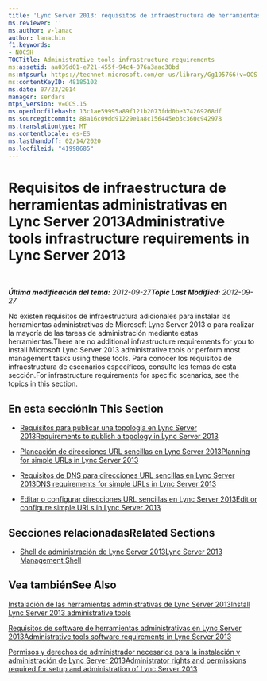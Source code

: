 ```yaml
---
title: 'Lync Server 2013: requisitos de infraestructura de herramientas administrativas'
ms.reviewer: ''
ms.author: v-lanac
author: lanachin
f1.keywords:
- NOCSH
TOCTitle: Administrative tools infrastructure requirements
ms:assetid: aa039d01-e721-455f-94c4-076a3aac38bd
ms:mtpsurl: https://technet.microsoft.com/en-us/library/Gg195766(v=OCS.15)
ms:contentKeyID: 48185102
ms.date: 07/23/2014
manager: serdars
mtps_version: v=OCS.15
ms.openlocfilehash: 13c1ae59995a89f121b2073fdd0be374269268df
ms.sourcegitcommit: 88a16c09dd91229e1a8c156445eb3c360c942978
ms.translationtype: MT
ms.contentlocale: es-ES
ms.lasthandoff: 02/14/2020
ms.locfileid: "41998685"
---
```

<div data-xmlns="http://www.w3.org/1999/xhtml">

<div class="topic" data-xmlns="http://www.w3.org/1999/xhtml" data-msxsl="urn:schemas-microsoft-com:xslt" data-cs="http://msdn.microsoft.com/">

<div data-asp="http://msdn2.microsoft.com/asp">

# <a name="administrative-tools-infrastructure-requirements-in-lync-server-2013"></a><span data-ttu-id="d2c40-102">Requisitos de infraestructura de herramientas administrativas en Lync Server 2013</span><span class="sxs-lookup"><span data-stu-id="d2c40-102">Administrative tools infrastructure requirements in Lync Server 2013</span></span>

</div>

<div id="mainSection">

<div id="mainBody">

<span> </span>

<span data-ttu-id="d2c40-103">_**Última modificación del tema:** 2012-09-27_</span><span class="sxs-lookup"><span data-stu-id="d2c40-103">_**Topic Last Modified:** 2012-09-27_</span></span>

<span data-ttu-id="d2c40-104">No existen requisitos de infraestructura adicionales para instalar las herramientas administrativas de Microsoft Lync Server 2013 o para realizar la mayoría de las tareas de administración mediante estas herramientas.</span><span class="sxs-lookup"><span data-stu-id="d2c40-104">There are no additional infrastructure requirements for you to install Microsoft Lync Server 2013 administrative tools or perform most management tasks using these tools.</span></span> <span data-ttu-id="d2c40-105">Para conocer los requisitos de infraestructura de escenarios específicos, consulte los temas de esta sección.</span><span class="sxs-lookup"><span data-stu-id="d2c40-105">For infrastructure requirements for specific scenarios, see the topics in this section.</span></span>

<div>

## <a name="in-this-section"></a><span data-ttu-id="d2c40-106">En esta sección</span><span class="sxs-lookup"><span data-stu-id="d2c40-106">In This Section</span></span>

  - [<span data-ttu-id="d2c40-107">Requisitos para publicar una topología en Lync Server 2013</span><span class="sxs-lookup"><span data-stu-id="d2c40-107">Requirements to publish a topology in Lync Server 2013</span></span>](lync-server-2013-requirements-to-publish-a-topology.md)

  - [<span data-ttu-id="d2c40-108">Planeación de direcciones URL sencillas en Lync Server 2013</span><span class="sxs-lookup"><span data-stu-id="d2c40-108">Planning for simple URLs in Lync Server 2013</span></span>](lync-server-2013-planning-for-simple-urls.md)

  - [<span data-ttu-id="d2c40-109">Requisitos de DNS para direcciones URL sencillas en Lync Server 2013</span><span class="sxs-lookup"><span data-stu-id="d2c40-109">DNS requirements for simple URLs in Lync Server 2013</span></span>](lync-server-2013-dns-requirements-for-simple-urls.md)

  - [<span data-ttu-id="d2c40-110">Editar o configurar direcciones URL sencillas en Lync Server 2013</span><span class="sxs-lookup"><span data-stu-id="d2c40-110">Edit or configure simple URLs in Lync Server 2013</span></span>](lync-server-2013-edit-or-configure-simple-urls.md)

</div>

<div>

## <a name="related-sections"></a><span data-ttu-id="d2c40-111">Secciones relacionadas</span><span class="sxs-lookup"><span data-stu-id="d2c40-111">Related Sections</span></span>

  - [<span data-ttu-id="d2c40-112">Shell de administración de Lync Server 2013</span><span class="sxs-lookup"><span data-stu-id="d2c40-112">Lync Server 2013 Management Shell</span></span>](lync-server-2013-lync-server-management-shell.md)

</div>

<div>

## <a name="see-also"></a><span data-ttu-id="d2c40-113">Vea también</span><span class="sxs-lookup"><span data-stu-id="d2c40-113">See Also</span></span>


[<span data-ttu-id="d2c40-114">Instalación de las herramientas administrativas de Lync Server 2013</span><span class="sxs-lookup"><span data-stu-id="d2c40-114">Install Lync Server 2013 administrative tools</span></span>](lync-server-2013-install-lync-server-administrative-tools.md)  


[<span data-ttu-id="d2c40-115">Requisitos de software de herramientas administrativas en Lync Server 2013</span><span class="sxs-lookup"><span data-stu-id="d2c40-115">Administrative tools software requirements in Lync Server 2013</span></span>](lync-server-2013-administrative-tools-software-requirements.md)  


[<span data-ttu-id="d2c40-116">Permisos y derechos de administrador necesarios para la instalación y administración de Lync Server 2013</span><span class="sxs-lookup"><span data-stu-id="d2c40-116">Administrator rights and permissions required for setup and administration of Lync Server 2013</span></span>](lync-server-2013-administrator-rights-and-permissions-required-for-setup-and-administration.md)  
  

</div>

</div>

<span> </span>

</div>

</div>

</div>

